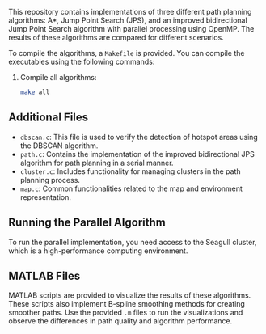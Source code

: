 This repository contains implementations of three different path planning algorithms: A*, Jump Point Search (JPS), and an improved bidirectional Jump Point Search algorithm with parallel processing using OpenMP. The results of these algorithms are compared for different scenarios.

To compile the algorithms, a `Makefile` is provided. You can compile the executables using the following commands:

1. Compile all algorithms:

    ```bash
    make all
    ```

## Additional Files

- `dbscan.c`: This file is used to verify the detection of hotspot areas using the DBSCAN algorithm.
- `path.c`: Contains the implementation of the improved bidirectional JPS algorithm for path planning in a serial manner.
- `cluster.c`: Includes functionality for managing clusters in the path planning process.
- `map.c`: Common functionalities related to the map and environment representation.

## Running the Parallel Algorithm

To run the parallel implementation, you need access to the Seagull cluster, which is a high-performance computing environment. 

## MATLAB Files

MATLAB scripts are provided to visualize the results of these algorithms. These scripts also implement B-spline smoothing methods for creating smoother paths. Use the provided `.m` files to run the visualizations and observe the differences in path quality and algorithm performance.




